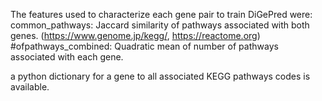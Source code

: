 The features used to characterize each gene pair to train DiGePred were:
common_pathways: Jaccard similarity of pathways associated with both genes. (https://www.genome.jp/kegg/, https://reactome.org)
#ofpathways_combined: Quadratic mean of number of pathways associated with each gene.

a python dictionary for a gene to all associated KEGG pathways codes is available.
